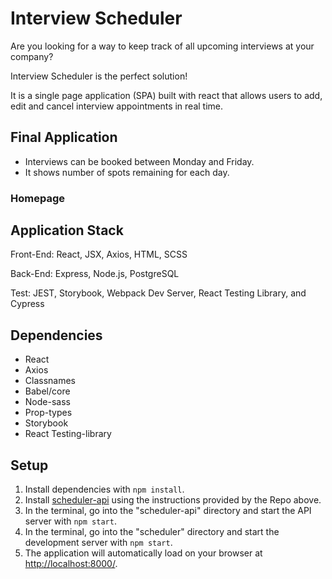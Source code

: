 # Interview Scheduler
Are you looking for a way to keep track of all upcoming interviews at your company?

Interview Scheduler is the perfect solution!

It is a single page application (SPA) built with react that allows users to add, edit and cancel interview appointments in real time.

## Final Application
- Interviews can be booked between Monday and Friday.
- It shows number of spots remaining for each day.

### Homepage


## Application Stack
Front-End: React, JSX, Axios, HTML, SCSS

Back-End: Express, Node.js, PostgreSQL

Test: JEST, Storybook, Webpack Dev Server, React Testing Library, and Cypress

## Dependencies
- React
- Axios
- Classnames
- Babel/core
- Node-sass
- Prop-types
- Storybook
- React Testing-library
## Setup

1. Install dependencies with `npm install`.
2. Install [scheduler-api](https://github.com/kukim96/scheduler-api) using the instructions provided by the Repo above.
3. In the terminal, go into the "scheduler-api" directory and start the API server with `npm start`.
4. In the terminal, go into the "scheduler" directory and start the development server with `npm start`.
5. The application will automatically load on your browser at <http://localhost:8000/>.


